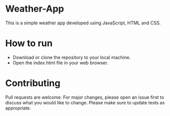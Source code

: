 # Weather-App

This is a simple weather app developed using JavaScript, HTML and CSS.

# How to run
- Download or clone the repository to your local machine.
- Open the index.html file in your web browser.

# Contributing 
Pull requests are welcome. For major changes, please open an issue first to discuss what you would like to change. Please make sure to update tests as appropriate.
